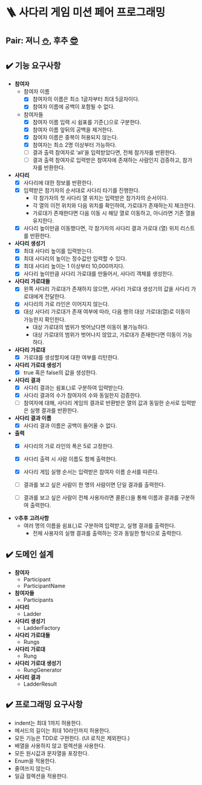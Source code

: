 # 🪜 사다리 게임 미션 페어 프로그래밍


##  Pair: 져니 [⛄️](http://github.com/cl8d), 후추 [😎](https://github.com/Combi153)


## ✔️ 기능 요구사항
- **참여자**
  - 참여자 이름
    - [x] 참여자의 이름은 최소 1글자부터 최대 5글자이다.
    - [x] 참여자 이름에 공백이 포함될 수 없다.
  - 참여자들
    - [x] 참여자 이름 입력 시 쉼표를 기준(,)으로 구분한다.
    - [x] 참여자 이름 앞뒤의 공백을 제거한다.
    - [x] 참여자 이름은 중복이 허용되지 않는다.
    - [x] 참여자는 최소 2명 이상부터 가능하다.
    - [ ] 결과 출력 참여자로 ‘all’을 입력받았다면, 전체 참가자를 반환한다.
    - [ ] 결과 출력 참여자로 입력받은 참여자에 존재하는 사람인지 검증하고, 참가자를 반환한다.
- **사다리**
  - [x] 사다리에 대한 정보를 반환한다.  
  - [x] 입력받은 참가자의 순서대로 사다리 타기를 진행한다.
    - 각 참가자의 첫 사다리 열 위치는 입력받은 참가자의 순서이다.
    - 각 열의 이전 위치와 다음 위치를 확인하여, 가로대가 존재하는지 체크한다.
    - 가로대가 존재한다면 다음 이동 시 해당 열로 이동하고, 아니라면 기존 열을 유지한다.
  - [x] 사다리 높이만큼 이동했다면, 각 참가자의 사다리 결과 가로대 (열) 위치 리스트를 반환한다.
- **사다리 생성기**
  - [x] 최대 사다리 높이를 입력받는다.
  - [x] 최대 사다리의 높이는 정수값만 입력할 수 있다.
  - [x] 최대 사다리 높이는 1 이상부터 10,000까지다.
  - [x] 사다리 높이만큼 사다리 가로대를 만들어서, 사다리 객체를 생성한다.
- **사다리 가로대들**
  - [x] 왼쪽 사다리 가로대가 존재하지 않으면, 사다리 가로대 생성기의 값을 사다리 가로대에게 전달한다.
  - [x] 사다리의 가로 라인은 이어지지 않는다.
  - [x] 대상 사다리 가로대가 존재 여부에 따라, 다음 행의 대상 가로대(열)로 이동이 가능한지 확인한다.
    - 대상 가로대의 범위가 벗어났다면 이동이 불가능하다.
    - 대상 가로대의 범위가 벗어나지 않았고, 가로대가 존재한다면 이동이 가능하다.
- **사다리 가로대**
  - [x] 가로대를 생성할지에 대한 여부를 리턴한다.
- **사다리 가로대 생성기**
  - [x] true 혹은 false의 값을 생성한다.
- **사다리 결과**
  - [x] 사다리 결과는 쉼표(,)로 구분하여 입력받는다.
  - [x] 사다리 결과의 수가 참여자의 수와 동일한지 검증한다.
  - [ ] 참여자에 대해, 사다리 게임의 결과로 반환받은 열의 값과 동일한 순서로 입력받은 실행 결과를 반환한다.
- **사다리 결과 이름**
  - [x] 사다리 결과 이름은 공백이 들어올 수 없다. 
- **출력**
  - [x] 사다리의 가로 라인의 폭은 5로 고정한다.
  - [x] 사다리 출력 시 사람 이름도 함께 출력한다.
  - [x] 사다리 게임 실행 순서는 입력받은 참여자 이름 순서를 따른다.
  - [ ] 결과를 보고 싶은 사람이 한 명의 사람이면 단일 결과를 출력한다.
  - [ ] 결과를 보고 싶은 사람이 전체 사용자라면 콜론(:)을 통해 이름과 결과를 구분하여 출력한다.



- **💡추후 고려사항**
  - 여러 명의 이름을 쉼표(,)로 구분하여 입력받고, 실행 결과를 출력한다.
      - 전체 사용자의 실행 결과를 출력하는 것과 동일한 형식으로 출력한다.


## ✔️ 도메인 설계
  - **참여자**
    - Participant 
    - ParticipantName
  - **참여자들**
    - Participants
  - **사다리**
    - Ladder
  - **사다리 생성기**
    - LadderFactory
  - **사다리 가로대들**
    - Rungs
  - **사다리 가로대**
    - Rung
  - **사다리 가로대 생성기**
    - RungGenerator
  - **사다리 결과**
    - LadderResult

## ✔️ 프로그래밍 요구사항
- indent는 최대 1까지 허용한다.
- 메서드의 길이는 최대 10라인까지 허용한다.
- 모든 기능은 TDD로 구현한다. (UI 로직은 제외한다.)
- 배열을 사용하지 않고 컬렉션을 사용한다.
- 모든 원시값과 문자열을 포장한다.
- Enum을 적용한다.
- 줄여쓰지 않는다.
- 일급 컬렉션을 적용한다.